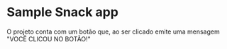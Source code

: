 # Sample Snack app

O projeto conta com um botão que, ao ser clicado emite uma mensagem "VOCÊ CLICOU NO BOTÃO!"
